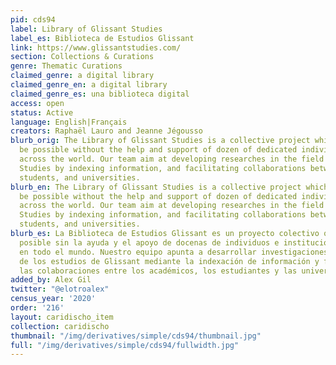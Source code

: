 ```yaml
---
pid: cds94
label: Library of Glissant Studies
label_es: Biblioteca de Estudios Glissant
link: https://www.glissantstudies.com/
section: Collections & Curations
genre: Thematic Curations
claimed_genre: a digital library
claimed_genre_en: a digital library
claimed_genre_es: una biblioteca digital
access: open
status: Active
language: English|Français
creators: Raphaël Lauro and Jeanne Jégousso
blurb_orig: The Library of Glissant Studies is a collective project which would not
  be possible without the help and support of dozen of dedicated individuals and institutions
  across the world. Our team aim at developing researches in the field of Glissant
  Studies by indexing information, and facilitating collaborations between scholars,
  students, and universities.
blurb_en: The Library of Glissant Studies is a collective project which would not
  be possible without the help and support of dozen of dedicated individuals and institutions
  across the world. Our team aim at developing researches in the field of Glissant
  Studies by indexing information, and facilitating collaborations between scholars,
  students, and universities.
blurb_es: La Biblioteca de Estudios Glissant es un proyecto colectivo que no sería
  posible sin la ayuda y el apoyo de docenas de individuos e instituciones dedicadas
  en todo el mundo. Nuestro equipo apunta a desarrollar investigaciones en el campo
  de los estudios de Glissant mediante la indexación de información y facilitando
  las colaboraciones entre los académicos, los estudiantes y las universidades.
added_by: Alex Gil
twitter: "@elotroalex"
census_year: '2020'
order: '216'
layout: caridischo_item
collection: caridischo
thumbnail: "/img/derivatives/simple/cds94/thumbnail.jpg"
full: "/img/derivatives/simple/cds94/fullwidth.jpg"
---
```

